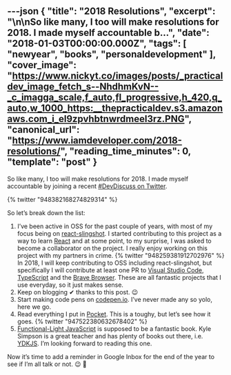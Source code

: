 ---json
{
  "title": "2018 Resolutions",
  "excerpt": "\n\nSo like many, I too will make resolutions for 2018. I made myself accountable b...",
  "date": "2018-01-03T00:00:00.000Z",
  "tags": [
    "newyear",
    "books",
    "personaldevelopment"
  ],
  "cover_image": "https://www.nickyt.co/images/posts/_practicaldev_image_fetch_s--NhdhmKvN--_c_imagga_scale,f_auto,fl_progressive,h_420,q_auto,w_1000_https:__thepracticaldev.s3.amazonaws.com_i_el9zpvhbtnwrdmeel3rz.PNG",
  "canonical_url": "https://www.iamdeveloper.com/2018-resolutions/",
  "reading_time_minutes": 0,
  "template": "post"
}
---

So like many, I too will make resolutions for 2018. I made myself accountable by joining a recent [#DevDiscuss on Twitter](https://twitter.com/ThePracticalDev/status/948373905181478913).


{% twitter "948382168274829314" %}

So let’s break down the list:

1. I’ve been active in OSS for the past couple of years, with most of my focus being on [react-slingshot](https://github.com/coryhouse/react-slingshot). I started contributing to this project as a way to learn [React](https://reactjs.org) and at some point, to my surprise, I was asked to become a collaborator on the project. I really enjoy working on this project with my partners in crime. {% twitter "948259381912702976" %} In 2018, I will keep contributing to OSS including react-slingshot, but specifically I will contribute at least one PR to [Visual Studio Code](https://github.com/Microsoft/vscode), [TypeScript](https://github.com/Microsoft/TypeScript) and the [Brave Browser](https://github.com/brave/browser-laptop). These are all fantastic projects that I use everyday, so it just makes sense.
2. Keep on blogging <span style="green">✔</span> thanks to this post. 😉
3. Start making code pens on [codepen.io](https://codepen.io). I’ve never made any so yolo, here we go.
4. Read everything I put in [Pocket](https://getpocket.com). This is a toughy, but let’s see how it goes. {% twitter "947522380632678402" %}
5. [Functional-Light JavaScript](https://leanpub.com/fljs) is supposed to be a fantastic book. Kyle Simpson is a great teacher and has plenty of books out there, i.e. [YDKJS](https://github.com/getify/You-Dont-Know-JS). I’m looking forward to reading this one.

Now it’s time to add a reminder in Google Inbox for the end of the year to see if I’m all talk or not. 😉 💪

